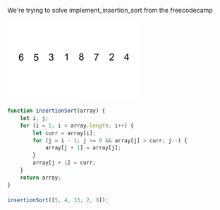 We're trying to solve implement_insertion_sort from the freecodecamp

![implement_insertion_sort](image/Insertion-sort.gif)

```js
function insertionSort(array) {
	let i, j;
	for (i = 1; i < array.length; i++) {
		let curr = array[i];
		for (j = i - 1; j >= 0 && array[j] > curr; j--) {
			array[j + 1] = array[j];
		}
		array[j + 1] = curr;
	}
	return array;
}

insertionSort([5, 4, 33, 2, 8]);
```